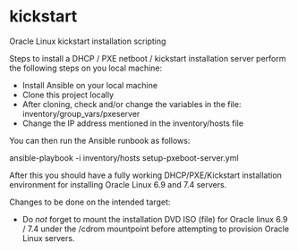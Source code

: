 # kickstart
Oracle Linux kickstart installation scripting


Steps to install a DHCP / PXE netboot / kickstart installation server perform the following steps
on you local machine:

* Install Ansible on your local machine
* Clone this project locally
* After cloning, check and/or change the variables in the file: inventory/group_vars/pxeserver
* Change the IP address mentioned in the inventory/hosts file 


You can then run the Ansible runbook as follows:

   ansible-playbook -i inventory/hosts setup-pxeboot-server.yml

After this you should have a fully working DHCP/PXE/Kickstart installation environment
for installing Oracle Linux 6.9 and 7.4 servers.


Changes to be done on the intended target:

* Do *not* forget to mount the installation DVD ISO (file) for Oracle linux 6.9 / 7.4 under the /cdrom mountpoint 
  before attempting to provision Oracle Linux servers.
